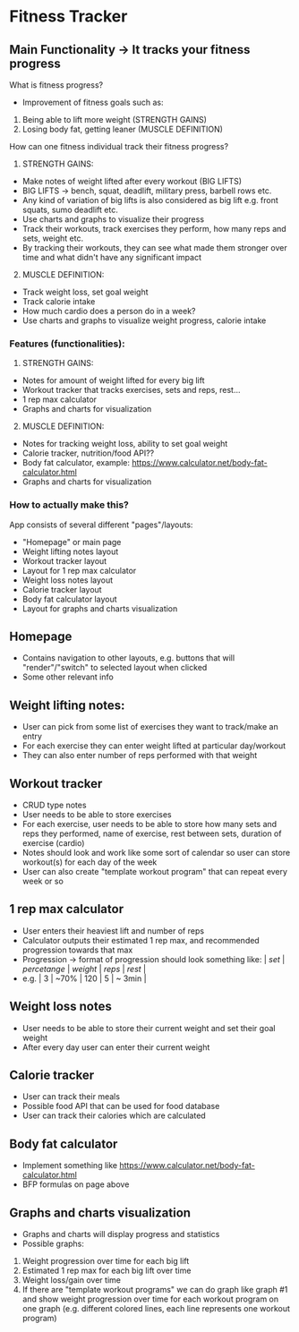# Fitness Tracker

## Main Functionality -> It tracks your fitness progress

What is fitness progress?

* Improvement of fitness goals such as:
1. Being able to lift more weight (STRENGTH GAINS)
2. Losing body fat, getting leaner (MUSCLE DEFINITION)

How can one fitness individual track their fitness progress?
1. STRENGTH GAINS:
* Make notes of weight lifted after every workout (BIG LIFTS)
* BIG LIFTS -> bench, squat, deadlift, military press, barbell rows etc.
* Any kind of variation of big lifts is also considered as big lift e.g. front squats, sumo deadlift etc.
* Use charts and graphs to visualize their progress
* Track their workouts, track exercises they perform, how many reps and sets, weight etc. 
* By tracking their workouts, they can see what made them stronger over time and what didn't have any significant impact

2. MUSCLE DEFINITION:
* Track weight loss, set goal weight
* Track calorie intake
* How much cardio does a person do in a week?
* Use charts and graphs to visualize weight progress, calorie intake

### Features (functionalities):
1. STRENGTH GAINS:
* Notes for amount of weight lifted for every big lift
* Workout tracker that tracks exercises, sets and reps, rest...
* 1 rep max calculator
* Graphs and charts for visualization

2. MUSCLE DEFINITION:
* Notes for tracking weight loss, ability to set goal weight
* Calorie tracker, nutrition/food API??
* Body fat calculator, example: https://www.calculator.net/body-fat-calculator.html
* Graphs and charts for visualization

### How to actually make this?
App consists of several different "pages"/layouts:
* "Homepage" or main page
* Weight lifting notes layout
* Workout tracker layout
* Layout for 1 rep max calculator
* Weight loss notes layout
* Calorie tracker layout
* Body fat calculator layout
* Layout for graphs and charts visualization

## Homepage
* Contains navigation to other layouts, e.g. buttons that will "render"/"switch" to selected layout when clicked
* Some other relevant info

## Weight lifting notes:
* User can pick from some list of exercises they want to track/make an entry
* For each exercise they can enter weight lifted at particular day/workout
* They can also enter number of reps performed with that weight

## Workout tracker
* CRUD type notes
* User needs to be able to store exercises
* For each exercise, user needs to be able to store how many sets and reps they performed, name of exercise, rest between sets, duration of exercise (cardio)
* Notes should look and work like some sort of calendar so user can store workout(s) for each day of the week
* User can also create "template workout program" that can repeat every week or so

## 1 rep max calculator
* User enters their heaviest lift and number of reps
* Calculator outputs their estimated 1 rep max, and recommended progression towards that max
* Progression -> format of progression should look something like:  | *set* | *percetange* | *weight* | *reps* | *rest* |
* e.g. | 3 | ~70% | 120 | 5 | ~ 3min |

## Weight loss notes
* User needs to be able to store their current weight and set their goal weight
* After every day user can enter their current weight

## Calorie tracker
* User can track their meals
* Possible food API that can be used for food database
* User can track their calories which are calculated

## Body fat calculator
* Implement something like https://www.calculator.net/body-fat-calculator.html
* BFP formulas on page above

## Graphs and charts visualization
* Graphs and charts will display progress and statistics
* Possible graphs:
1. Weight progression over time for each big lift
2. Estimated 1 rep max for each big lift over time
3. Weight loss/gain over time
4. If there are "template workout programs" we can do graph like graph #1 and show weight progression over time for each workout program on one graph (e.g. different colored lines, each line represents one workout program)
